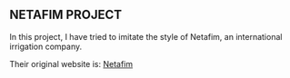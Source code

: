 ## NETAFIM PROJECT

In this project, I have tried to imitate the style of Netafim, an international irrigation company. 

Their original website is: [Netafim](https://www.netafim.com/en/)
